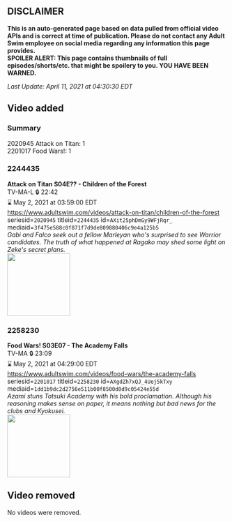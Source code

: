 ## DISCLAIMER
**This is an auto-generated page based on data pulled from official video APIs and is correct at time of publication. Please do not contact any Adult Swim employee on social media regarding any information this page provides.**  
**SPOILER ALERT: This page contains thumbnails of full episodes/shorts/etc. that might be spoilery to you. YOU HAVE BEEN WARNED.**  

_Last Update: April 11, 2021 at 04:30:30 EDT_
## Video added
### Summary
2020945 Attack on Titan: 1  
2201017 Food Wars!: 1  
### 2244435
**Attack on Titan S04E?? - Children of the Forest**  
TV-MA-L 🔒 22:42  
⌛ May 2, 2021 at 03:59:00 EDT  
https://www.adultswim.com/videos/attack-on-titan/children-of-the-forest  
seriesid=`2020945` titleid=`2244435` id=`AXit25phDmGy9WFjRqr_` mediaid=`3f475e588c0f871f7d9de809880406c9e4a125b5`  
_Gabi and Falco seek out a fellow Marleyan who's surprised to see Warrior candidates. The truth of what happened at Ragako may shed some light on Zeke's secret plans._  
<a href="https://media.cdn.adultswim.com/uploads/20210409/thumbnails/2_21491743296-attackontitan_072_ChildrenOfTheForest.jpg"><img src="https://media.cdn.adultswim.com/uploads/20210409/thumbnails/2_21491743296-attackontitan_072_ChildrenOfTheForest.jpg" height="144px" /></a>
### 2258230
**Food Wars! S03E07 - The Academy Falls**  
TV-MA 🔒 23:09  
⌛ May 2, 2021 at 04:29:00 EDT  
https://www.adultswim.com/videos/food-wars/the-academy-falls  
seriesid=`2201017` titleid=`2258230` id=`AXgdZh7xQJ_4Uej5kTxy` mediaid=`1dd1b9dc2d2756e511b00f8500d0d9c05424e55d`  
_Azami stuns Totsuki Academy with his bold proclamation. Although his reasoning makes sense on paper, it means nothing but bad news for the clubs and Kyokusei._  
<a href="https://media.cdn.adultswim.com/uploads/20210310/thumbnails/2_213101328521-FoodWars_044_AcademyFalls.jpg"><img src="https://media.cdn.adultswim.com/uploads/20210310/thumbnails/2_213101328521-FoodWars_044_AcademyFalls.jpg" height="144px" /></a>
## Video removed
No videos were removed.  
